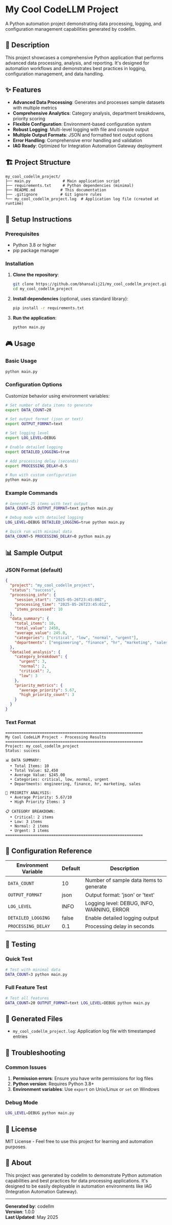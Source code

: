 # My Cool CodeLLM Project

A Python automation project demonstrating data processing, logging, and configuration management capabilities generated by codellm.

## 🎯 Description

This project showcases a comprehensive Python application that performs advanced data processing, analysis, and reporting. It's designed for automation workflows and demonstrates best practices in logging, configuration management, and data handling.

## ✨ Features

- **Advanced Data Processing**: Generates and processes sample datasets with multiple metrics
- **Comprehensive Analytics**: Category analysis, department breakdowns, priority scoring
- **Flexible Configuration**: Environment-based configuration system
- **Robust Logging**: Multi-level logging with file and console output
- **Multiple Output Formats**: JSON and formatted text output options
- **Error Handling**: Comprehensive error handling and validation
- **IAG Ready**: Optimized for Integration Automation Gateway deployment

## 🏗️ Project Structure

```
my_cool_codellm_project/
├── main.py              # Main application script
├── requirements.txt     # Python dependencies (minimal)
├── README.md           # This documentation
├── .gitignore          # Git ignore rules
└── my_cool_codellm_project.log  # Application log file (created at runtime)
```

## 🚀 Setup Instructions

### Prerequisites
- Python 3.8 or higher
- pip package manager

### Installation

1. **Clone the repository**:
   ```bash
   git clone https://github.com/bhansalij21/my_cool_codellm_project.git
   cd my_cool_codellm_project
   ```

2. **Install dependencies** (optional, uses standard library):
   ```bash
   pip install -r requirements.txt
   ```

3. **Run the application**:
   ```bash
   python main.py
   ```

## 🎮 Usage

### Basic Usage
```bash
python main.py
```

### Configuration Options
Customize behavior using environment variables:

```bash
# Set number of data items to generate
export DATA_COUNT=20

# Set output format (json or text)
export OUTPUT_FORMAT=text

# Set logging level
export LOG_LEVEL=DEBUG

# Enable detailed logging
export DETAILED_LOGGING=true

# Add processing delay (seconds)
export PROCESSING_DELAY=0.5

# Run with custom configuration
python main.py
```

### Example Commands
```bash
# Generate 25 items with text output
DATA_COUNT=25 OUTPUT_FORMAT=text python main.py

# Debug mode with detailed logging
LOG_LEVEL=DEBUG DETAILED_LOGGING=true python main.py

# Quick run with minimal data
DATA_COUNT=5 PROCESSING_DELAY=0 python main.py
```

## 📊 Sample Output

### JSON Format (default)
```json
{
  "project": "my_cool_codellm_project",
  "status": "success",
  "processing_info": {
    "session_start": "2025-05-26T23:45:00Z",
    "processing_time": "2025-05-26T23:45:01Z",
    "items_processed": 10
  },
  "data_summary": {
    "total_items": 10,
    "total_value": 2450,
    "average_value": 245.0,
    "categories": ["critical", "low", "normal", "urgent"],
    "departments": ["engineering", "finance", "hr", "marketing", "sales"]
  },
  "detailed_analysis": {
    "category_breakdown": {
      "urgent": 3,
      "normal": 2,
      "critical": 2,
      "low": 3
    },
    "priority_metrics": {
      "average_priority": 5.67,
      "high_priority_count": 3
    }
  }
}
```

### Text Format
```
============================================================
My Cool CodeLLM Project - Processing Results
============================================================
Project: my_cool_codellm_project
Status: success

📊 DATA SUMMARY:
  • Total Items: 10
  • Total Value: $2,450
  • Average Value: $245.00
  • Categories: critical, low, normal, urgent
  • Departments: engineering, finance, hr, marketing, sales

🎯 PRIORITY ANALYSIS:
  • Average Priority: 5.67/10
  • High Priority Items: 3

📋 CATEGORY BREAKDOWN:
  • Critical: 2 items
  • Low: 3 items
  • Normal: 2 items
  • Urgent: 3 items
============================================================
```

## 🔧 Configuration Reference

| Environment Variable | Default | Description |
|---------------------|---------|-------------|
| `DATA_COUNT` | 10 | Number of sample data items to generate |
| `OUTPUT_FORMAT` | json | Output format: 'json' or 'text' |
| `LOG_LEVEL` | INFO | Logging level: DEBUG, INFO, WARNING, ERROR |
| `DETAILED_LOGGING` | false | Enable detailed logging output |
| `PROCESSING_DELAY` | 0.1 | Processing delay in seconds |

## 🧪 Testing

### Quick Test
```bash
# Test with minimal data
DATA_COUNT=3 python main.py
```

### Full Feature Test
```bash
# Test all features
DATA_COUNT=20 OUTPUT_FORMAT=text LOG_LEVEL=DEBUG python main.py
```

## 📁 Generated Files

- `my_cool_codellm_project.log`: Application log file with timestamped entries

## 🐛 Troubleshooting

### Common Issues

1. **Permission errors**: Ensure you have write permissions for log files
2. **Python version**: Requires Python 3.8+
3. **Environment variables**: Use `export` on Unix/Linux or `set` on Windows

### Debug Mode
```bash
LOG_LEVEL=DEBUG python main.py
```

## 📝 License

MIT License - Feel free to use this project for learning and automation purposes.

## 🤖 About

This project was generated by codellm to demonstrate Python automation capabilities and best practices for data processing applications. It's designed to be easily deployable in automation environments like IAG (Integration Automation Gateway).

---

**Generated by**: codellm  
**Version**: 1.0.0  
**Last Updated**: May 2025
